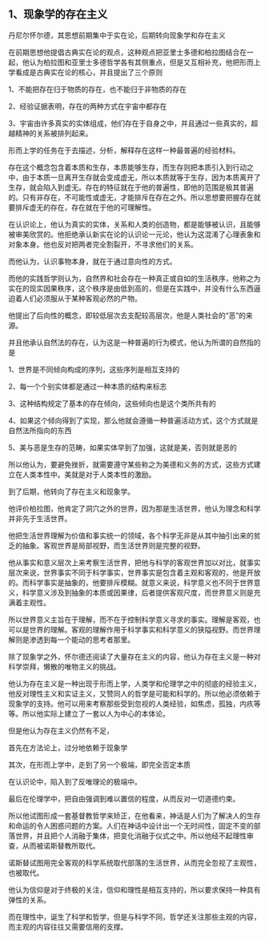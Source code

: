 <h2>1、现象学的存在主义</h2><p data-pid="mPflmtBg">丹尼尔怀尔德，其思想前期集中于实在论，后期转向现象学和存在主义</p><p data-pid="X_Hn-z49">在前期思想他提倡古典实在论的观点，这种观点把亚里士多德和柏拉图结合在一起，他认为柏拉图和亚里士多德哲学各有其侧重点，但是又互相补充，他把形而上学看成是古典实在论的核心，并且提出了三个原则</p><p data-pid="sdADGi2Y">1、不能把存在归于物质的存在，也不能归于非物质的存在</p><p data-pid="01esN7zJ">2、经验证据表明，存在的两种方式在宇宙中都存在</p><p data-pid="PR9BHoj5">3、宇宙由许多真实的实体组成，他们存在于自身之中，并且通过一些真实的，超越精神的关系被排列起来。</p><p data-pid="l8w5qVLO">形而上学的任务在于去描述，分析，解释存在这样一种最普遍的经验材料。</p><p data-pid="BYhMV7PK">存在这个概念包含着本质和生存，本质能够生存，而生存则把本质引入到行动之中，由于本质一旦离开生存就会变成虚无，所以本质就等于生存，因为本质离开了生存，就会陷入到虚无。存在的特征就在于他的普遍性，即他的范围是极其普遍的。只有非存在，不可能性或虚无，才能排斥在存在之外。所以思想要把握存在就要排斥虚无的存在，存在就在于他的可理解性。</p><p data-pid="JihuwCk9">在认识论上，他认为真实的实体，关系和人类的创造物，都是能够被认识，且能够被审美欣赏的。他拒绝承认新实在论的认识论一元论，他认为这混淆了心理表象和对象本身。他也反对把两者完全割裂开，不寻求他们的关系。</p><p data-pid="BNufZDnn">而他认为，认识事物本身，就在于通过意向性的方式。</p><p data-pid="g92Lsccv">而他的实践哲学则认为，自然界和社会存在一种真正或自如的生活秩序，他称之为实在的现实因果秩序，这个秩序是由低到高的，但是在实践中，并没有什么东西逼迫着人们必须服从于某种客观必然的产物。</p><p data-pid="4WeWsfVG">他提出了后向性的概念，即较低层次去支配较高层次，他是人类社会的“恶”的来源。</p><p data-pid="nb7QcbV-">并且他承认自然法的存在，认为这是一种普遍的行为模式，他认为所谓的自然指的是</p><p data-pid="NawSbz2g">1、世界是不同倾向构成的序列，这些序列是相互支持的</p><p data-pid="vqGuIxLJ">2、每一个个别实体都是通过一种本质的结构来标志</p><p data-pid="SIDbu1qU">3、这种结构规定了基本的存在倾向，这些倾向也是这个类所共有的</p><p data-pid="_yLOf6qm">4、如果这个倾向得到了实现，那么他就会遵循一种普遍活动方式，这个方式就是自然法所指向的东西</p><p data-pid="WVSdAu31">5、美与恶是生存的范畴，如果实体早到了加强，这就是美，否则就是恶的</p><p data-pid="M52uIXGQ">所以他认为，要避免挫折，就需要遵守某些称之为美德和义务的方式，这些方式建立在人类本性中。美就是对于人类本性的激励。</p><p data-pid="3f5a69K2">到了后期，他转向了存在主义和现象学。</p><p data-pid="6Jz3tEgb">他评价柏拉图，他肯定了洞穴之外的世界，因为那是生活世界，他认为理念和科学并非先于生活世界。</p><p data-pid="EpsySWvD">他把生活世界理解为价值和事实统一的领域，各个科学无非是从其中抽引出来的贫乏的抽象。客观世界是局部视野，而生活世界则是完整的视野。</p><p data-pid="Y6OhVnzG">他从事实和意义层次上来考察生活世界，把他与科学的客观世界加以对比，就事实层次来说，世界事实不同于科学事实，世界事实是包含着主观和客观的，他是开放的。而科学事实是抽象的，他要排斥模糊。就意义来说，科学意义也不同于世界意义，科学意义涉及到抽象的本质或因果律，后者提供客观尺度，而世界意义则是充满着主观性。</p><p data-pid="hMSYn9yb">所以世界意义主旨在于理解，而不在于控制科学意义寻求的事实。理解是客观，也可以是世界的理解。客观的理解作用于科学事实和科学意义的狭隘视野。而世界理解则是渗透到每一个能动的思考者那里。</p><p data-pid="NkLqZuXK">除了现象学之外，怀尔德还阅读了大量存在主义的内容，他认为存在主义是一种对科学崇拜，懒散的唯物主义的挑战。</p><p data-pid="iABcooy-">他认为存在主义是一种出现于形而上学，人类学和伦理学之中的彻底的经验主义，他反对理性主义和实证主义，又赞同人的哲学是可能和科学的。所以他必须依赖于现象学的支持。他可以用来考察那些受到忽视的人类经验，如焦虑，孤独，内疚等等。所以他实际上建立了一套以人为中心的本体论。</p><p data-pid="IlRXe1lw">但是他认为存在主义仍然有不足，</p><p data-pid="7e5nrrvD">首先在方法论上，过分地依赖于现象学</p><p data-pid="Zm7LJfP_">其次，在形而上学中，走到了另一个极端，即完全否定本质</p><p data-pid="Jt_MC3Xn">在认识论中，陷入到了反唯理论的极端中。</p><p data-pid="JzrQx7q6">最后在伦理学中，把自由强调到难以置信的程度，从而反对一切道德约束。</p><p data-pid="enG0zbym">所以他试图形成一套基督教哲学来矫正，在他看来，神话是人们为了解决人的生存和命运的令人困惑问题的方案。人们在神话中设计出一个无时间性，固定不变的部落世界，并且把个人消融于集体，把变化消融于仪式之中。所以他经不起理性审查，从而被诺斯替教所取代。</p><p data-pid="nj73smWL">诺斯替试图用完全客观的科学系统取代部落的生活世界，从而完全忽视了主观性，也被取代。</p><p data-pid="l9Eguh0E">他认为信仰是对于终极的关注，信仰和理性是相互支持的，所以要求保持一种具有弹性的关系。</p><p data-pid="vVGLZdxm">而在理性中，诞生了科学和哲学，但是与科学不同，哲学还关注那些主观的内容，而主观的内容往往又需要信用的支撑。</p><p></p>